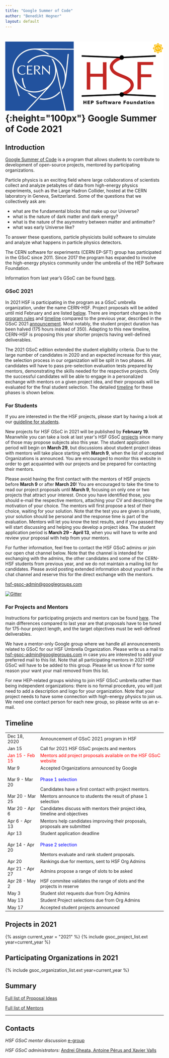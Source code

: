 ```yaml
---
title: "Google Summer of Code"
author: "Benedikt Hegner"
layout: default
---
```


# ![CERN](/images/CERN-HSF-GSoC-logo.png){:height="100px"} Google Summer of Code 2021

## Introduction

[Google Summer of Code](https://summerofcode.withgoogle.com) is a program that allows students to contribute to development of open-source projects, mentored by participating organizations.

Particle physics is an exciting field where large collaborations of scientists collect
and analyze petabytes of data from high-energy physics experiments, such as the Large Hadron Collider,
hosted at the CERN laboratory in Geneva, Switzerland.
Some of the questions that we collectively ask are:

- what are the fundamental blocks that make up our Universe?
- what is the nature of dark matter and dark energy?
- what is the nature of the asymmetry between matter and antimatter?
- what was early Universe like?

To answer these questions, particle physicists build software to simulate and analyze what happens in particle physics detectors.

The CERN software for experiments (CERN EP-SFT) group has participated in the GSoC since 2011. Since 2017 the program has expanded to involve the high-energy physics community under the umbrella of the HEP Software Foundation.

Information from last year’s GSoC can be found [here](/gsoc/2020/index.html).


### GSoC 2021

In 2021 HSF is participating in the program as a GSoC umbrella organization, under the name CERN-HSF. Project proposals will be added until mid February and are listed [below](#projects-in-2021). There are important changes in the [program rules](https://summerofcode.withgoogle.com/rules/)  and [timeline](https://summerofcode.withgoogle.com/how-it-works/) compared to the previous year, described in the GSoC 2021 [announcement](https://groups.google.com/g/google-summer-of-code-discuss/c/GgvbLrFBcUQ). Most notably, the student project duration has been halved (175 hours instead of 350). Adapting to this new timeline, CERN-HSF is proposing this year shorter projects having well-defined deliverables.

The 2021 GSoC edition extended the student eligibility criteria. Due to the large number of candidates in 2020 and an expected increase for this year, the selection process in our organization will be split in two phases. All candidates will have to pass pre-selection evaluation tests prepared by mentors, demonstrating the skills needed for the respective projects. Only the successful candidates will be able to engage in a personalized exchange with mentors on a given project idea, and their proposals will be evaluated for the final student selection. The detailed [timeline](/activities/gsoc.html#timeline) for these phases is shown below.

### For Students

If you are interested in the the HSF projects, please start by having a look at our [guideline for students](/gsoc/students-guideline.html).

New projects for HSF GSoC in 2021 will be published by **February 19**. Meanwhile you can take a look at last year's HSF GSoC [projects](/gsoc/2020/index.html#projects-in-2020) since many of those may propose subjects also this year. The student application period will begin on **March 29**, but discussions about student project ideas with mentors will take place starting with **March 9**, when the list of accepted Organizations is announced. You are encouraged to monitor this website in order to get acquainted with our projects and be prepared for contacting their mentors.

Please avoid having the first contact with the mentors of HSF projects before **March 9** or after **March 20**! You are encouraged to take the time to read our project proposals until **March 9**, focusing on only one or two projects that attract your interest. Once you have identified those, you should e-mail the respective mentors, attaching your CV and describing the motivation of your choice. The mentors will first propose a test of their choice, waiting for your solution. Note that the test you are given is private, your solution should be personal and the response time is part of the evaluation. Mentors will let you know the test results, and if you passed they will start discussing and helping you develop a project idea. The student application period is **March 29 - April 13**, when you will have to write and review your proposal with help from your mentors.

For further information, feel free to contact the HSF GSoC admins or join our open chat channel below. Note that the channel is intended for exchanging with the admins, the other candidates and some of the CERN-HSF students from previous year, and we do not maintain a mailing list for candidates. Please avoid posting extended information about yourself in the chat channel and reserve this for the direct exchange with the mentors.

[hsf-gsoc-admin@googlegroups.com](mailto:hsf-gsoc-admin@googlegroups.com)

[![Gitter](https://badges.gitter.im/HSF/HSF-GSoC.svg)](https://gitter.im/HSF/HSF-GSoC?utm_source=badge&utm_medium=badge&utm_campaign=pr-badge)

### For Projects and Mentors

Instructions for participating projects and mentors can be found [here](/gsoc/guideline.html). The main differences compared to last year are that proposals have to be tuned for 175-hour project length, and the target objectives must be well-defined deliverables.

We have a mentor-only Google group where we handle all announcements related to GSoC for our HSF Umbrella Organization. Please write us a mail to [hsf-gsoc-admin@googlegroups.com](mailto:hsf-gsoc-admin@googlegroups.com) in case you are interested to add your preferred mail to this list. Note that all participating mentors in 2021 HSF GSoC will have to be added to this group. Please let us know if for some reason your want your mail removed from this list.

For new HEP-related groups wishing to join HSF GSoC umbrella rather than being independent organizations: there is no formal procedure, you will just need to add a description and logo for your organization. Note that your project needs to have some connection with high-energy physics to join us. We need one contact person for each new group, so please write us an e-mail.

## Timeline

<table class="table table-hover table-striped">
  <tr>
    <td> Dec 18, 2020 </td>
    <td> Announcement of GSoC 2021 program in HSF </td>
  </tr>
  <tr>
    <td> Jan 15 </td>
    <td>Call for 2021 HSF GSoC projects and mentors</td>
  </tr>
  <tr style="color: red;">
    <td> Jan 15 - Feb 15 </td>
    <td> Mentors add project proposals available on the HSF GSoC website </td>
  </tr>
  <tr>
    <td> Mar 9 </td>
    <td> Accepted Organizations announced by Google </td>
  </tr>
  <tr>
    <td> Mar 9 - Mar 20 </td>
    <td><p><font color="blue"> Phase 1 selection </font></p> Candidates have a first contact with project mentors. </td>
  </tr>
  <tr>
    <td> Mar 20 - Mar 25 </td>
    <td> Mentors announce to students the result of phase 1 selection </td>
  </tr>
  <tr>
    <td> Mar 20 - Apr 6 </td>
    <td> Candidates discuss with mentors their project idea, timeline and objectives </td>
  </tr>
  <tr>
    <td> Apr 6 - Apr 13 </td>
    <td> Mentors help candidates improving their proposals, proposals are submitted </td>
  </tr>
  <tr>
    <td> Apr 13 </td>
    <td> Student application deadline </td>
  </tr>
  <tr>
    <td> Apr 14 - Apr 20 </td>
    <td><p><font color="blue"> Phase 2 selection </font></p> Mentors evaluate and rank student proposals. </td>
  </tr>
  <tr>
    <td> Apr 20 </td>
    <td> Rankings due for mentors, sent to HSF Org Admins </td>
  </tr>
  <tr>
    <td> Apr 21 - Apr 27 </td>
    <td> Admins propose a range of slots to be asked</td>
  </tr>
  <tr>
    <td> Apr 28 - May 2 </td>
    <td> HSF commitee validates the range of slots and the projects in reserve </td>
  </tr>
  <tr>
    <td> May 3 </td>
    <td> Student slot requests due from Org Admins </td>
  </tr>
  <tr>
    <td> May 13 </td>
    <td> Student Project selections due from Org Admins </td>
  </tr>
  <tr>
    <td> May 17 </td>
    <td> Accepted student projects announced  </td>
  </tr>
</table>

## Projects in 2021

{% assign current_year = "2021" %}
{% include gsoc_project_list.ext year=current_year %}

## Participating Organizations in 2021

{% include gsoc_organization_list.ext year=current_year %}

## Summary

[Full list of Proposal Ideas](/gsoc/2021/summary.html)

[Full list of Mentors](/gsoc/2021/mentors.html)

---

## Contacts

*HSF GSoC mentor discussion* [e-group](mailto:hep-software-foundation-google-summer-of-code@googlegroups.com)

*HSF GSoC administrators:* [Andrei Gheata, Antoine Pérus and Xavier Valls](mailto:hsf-gsoc-admin@googlegroups.com)

